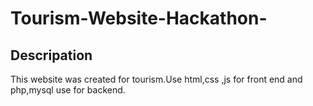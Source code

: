 # Tourism-Website-Hackathon-

## Descripation
This website was created for tourism.Use html,css ,js for front end and php,mysql use for backend.
